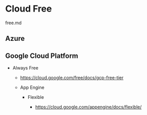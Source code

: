 # Cloud Free

free.md

## Azure

## Google Cloud Platform

*   Always Free

    *   https://cloud.google.com/free/docs/gcp-free-tier

    *   App Engine

        *   Flexible

            *   https://cloud.google.com/appengine/docs/flexible/

            